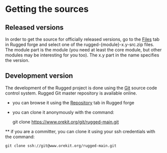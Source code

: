 <!--- Copyright 2013-2014 CS Systèmes d'Information
  Licensed under the Apache License, Version 2.0 (the "License");
  you may not use this file except in compliance with the License.
  You may obtain a copy of the License at
  
    http://www.apache.org/licenses/LICENSE-2.0
  
  Unless required by applicable law or agreed to in writing, software
  distributed under the License is distributed on an "AS IS" BASIS,
  WITHOUT WARRANTIES OR CONDITIONS OF ANY KIND, either express or implied.
  See the License for the specific language governing permissions and
  limitations under the License.
-->

Getting the sources
===================

Released versions
-----------------

In order to get the source for officially released versions, go to the
[Files](https://www.orekit.org/forge/projects/rugged/files) tab in Rugged
forge and select one of the rugged-{module}-x.y-src.zip files. The module
part is the module (you need at least the core module, but other modules
may be interesting for you too). The x.y part in the name specifies the version.

Development version
-------------------

The development of the Rugged project is done using the [Git](http://git-scm.com/)
source code control system. Rugged Git master repository is available online.

 * you can browse it using the [Repository](https://www.orekit.org/forge/projects/rugged/repository)
    tab in Rugged forge
 * you can clone it anonymously with the command:

    git clone https://www.orekit.org/git/rugged-main.git

 ** if you are a committer, you can clone it using your ssh credentials with the command:

    git clone ssh://git@www.orekit.org/rugged-main.git
